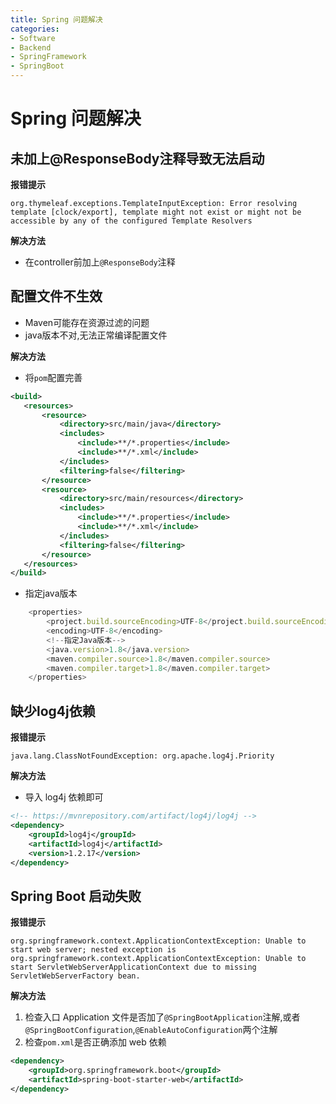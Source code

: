 ```yaml
---
title: Spring 问题解决
categories:
- Software
- Backend
- SpringFramework
- SpringBoot
---
```

# Spring 问题解决

## 未加上@ResponseBody注释导致无法启动

**报错提示**

```shell
org.thymeleaf.exceptions.TemplateInputException: Error resolving template [clock/export], template might not exist or might not be accessible by any of the configured Template Resolvers
```

**解决方法**

- 在controller前加上`@ResponseBody`注释

## 配置文件不生效

- Maven可能存在资源过滤的问题
- java版本不对,无法正常编译配置文件

**解决方法**

- 将`pom`配置完善

```xml
<build>
   <resources>
       <resource>
           <directory>src/main/java</directory>
           <includes>
               <include>**/*.properties</include>
               <include>**/*.xml</include>
           </includes>
           <filtering>false</filtering>
       </resource>
       <resource>
           <directory>src/main/resources</directory>
           <includes>
               <include>**/*.properties</include>
               <include>**/*.xml</include>
           </includes>
           <filtering>false</filtering>
       </resource>
   </resources>
</build>
```

- 指定java版本

```js
    <properties>
        <project.build.sourceEncoding>UTF-8</project.build.sourceEncoding>
        <encoding>UTF-8</encoding>
        <!--指定Java版本-->
        <java.version>1.8</java.version>
        <maven.compiler.source>1.8</maven.compiler.source>
        <maven.compiler.target>1.8</maven.compiler.target>
    </properties>
```

## 缺少log4j依赖

**报错提示**

```
java.lang.ClassNotFoundException: org.apache.log4j.Priority
```

**解决方法**

- 导入 log4j 依赖即可

```xml
<!-- https://mvnrepository.com/artifact/log4j/log4j -->
<dependency>
    <groupId>log4j</groupId>
    <artifactId>log4j</artifactId>
    <version>1.2.17</version>
</dependency>
```

## Spring Boot 启动失败

**报错提示**

```
org.springframework.context.ApplicationContextException: Unable to start web server; nested exception is org.springframework.context.ApplicationContextException: Unable to start ServletWebServerApplicationContext due to missing ServletWebServerFactory bean.
```

**解决方法**

1. 检查入口 Application 文件是否加了`@SpringBootApplication`注解,或者`@SpringBootConfiguration`,`@EnableAutoConfiguration`两个注解
2. 检查`pom.xml`是否正确添加 web 依赖

```xml
<dependency>
    <groupId>org.springframework.boot</groupId>
    <artifactId>spring-boot-starter-web</artifactId>
</dependency>
```
